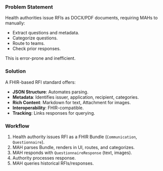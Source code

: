### Problem Statement
Health authorities issue RFIs as DOCX/PDF documents, requiring MAHs to manually:
- Extract questions and metadata.
- Categorize questions.
- Route to teams.
- Check prior responses.

This is error-prone and inefficient.

### Solution
A FHIR-based RFI standard offers:
- **JSON Structure**: Automates parsing.
- **Metadata**: Identifies issuer, application, recipient, categories.
- **Rich Content**: Markdown for text, Attachment for images.
- **Interoperability**: FHIR-compatible.
- **Tracking**: Links responses for querying.

### Workflow
1. Health authority issues RFI as a FHIR Bundle (`Communication`, `Questionnaire`).
2. MAH parses Bundle, renders in UI, routes, and categorizes.
3. MAH responds with `QuestionnaireResponse` (text, images).
4. Authority processes response.
5. MAH queries historical RFIs/responses.